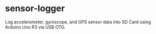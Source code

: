 # sensor-logger
Log accelerometer, gyroscope, and GPS sensor data into SD Card using Arduino Uno R3 via USB OTG.
